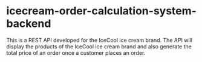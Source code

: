 # icecream-order-calculation-system-backend
This is a REST API developed for the IceCool ice cream brand. The API will display the products of the IceCool ice cream brand and also generate the total price of an order once a customer places an order. 
